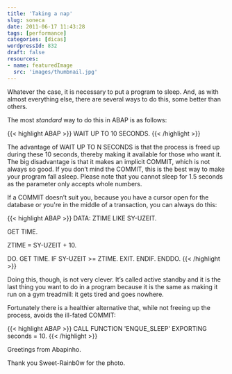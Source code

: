 ```yaml
---
title: 'Taking a nap'
slug: soneca
date: 2011-06-17 11:43:28
tags: [performance]
categories: [dicas]
wordpressId: 832
draft: false
resources:
- name: featuredImage
  src: 'images/thumbnail.jpg'
---
```

Whatever the case, it is necessary to put a program to sleep. And, as with almost everything else, there are several ways to do this, some better than others.

The most _standard_ way to do this in ABAP is as follows:


{{< highlight ABAP >}}
WAIT UP TO 10 SECONDS.
{{< /highlight >}}

The advantage of WAIT UP TO N SECONDS is that the process is freed up during these 10 seconds, thereby making it available for those who want it. The big disadvantage is that it makes an implicit COMMIT, which is not always so good. If you don’t mind the COMMIT, this is the best way to make your program fall asleep. Please note that you cannot sleep for 1.5 seconds as the parameter only accepts whole numbers.

If a COMMIT doesn’t suit you, because you have a cursor open for the database or you're in the middle of a transaction, you can always do this:


{{< highlight ABAP >}}
DATA: ZTIME LIKE SY-UZEIT.

GET TIME.

ZTIME = SY-UZEIT + 10.

DO.
  GET TIME.
  IF SY-UZEIT >= ZTIME.
     EXIT.
   ENDIF.
ENDDO.
{{< /highlight >}}

Doing this, though, is not very clever. It’s called active standby and it is the last thing you want to do in a program because it is the same as making it run on a gym treadmill: it gets tired and goes nowhere.

Fortunately there is a healthier alternative that, while not freeing up the process, avoids the ill-fated COMMIT:


{{< highlight ABAP >}}
CALL FUNCTION 'ENQUE_SLEEP'
    EXPORTING
        seconds    = 10.
{{< /highlight >}}

Greetings from Abapinho.

Thank you Sweet-Rainb0w for the photo.
